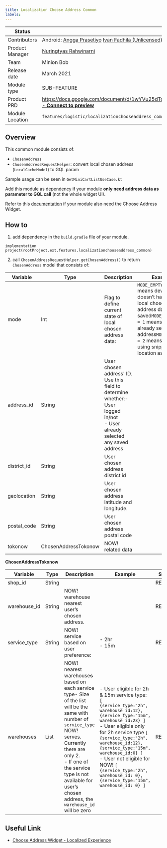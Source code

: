 ```yaml
---
title: Localization Choose Address Common
labels:
---
```



| **Status** | <!--start status:GREEN-->RELEASE<!--end status--> |
| --- | --- |
| Contributors | Android: [Angga Prasetiyo](https://tokopedia.atlassian.net/wiki/people/5c90710f9701df2d3a08e7c1?ref=confluence) [Ivan Fadhila (Unlicensed)](https://tokopedia.atlassian.net/wiki/people/5dd7516d58fc78100710fcea?ref=confluence) [Fakhira Devina](https://tokopedia.atlassian.net/wiki/people/61077e53b704b40068e80a8e?ref=confluence) [Felicia Widjaja](https://tokopedia.atlassian.net/wiki/people/5c90c19d196abe2e884c82ed?ref=confluence)Backend Engineer: [Joel Hutasoit](https://tokopedia.atlassian.net/wiki/people/5cabff78faab36165eb9d1e7?ref=confluence) |
| Product Manager | [Nuringtyas Rahwinarni](https://tokopedia.atlassian.net/wiki/people/5f58b98ed2c77e0075ac9865?ref=confluence) |
| Team | Minion Bob |
| Release date | March 2021 |
| Module type | <!--start status:BLUE-->SUB-FEATURE<!--end status--> |
| Product PRD | [https://docs.google.com/document/d/1wYVu25dTo8YsQ7s3ws8gq37T85KWPuE9siNjkLtVoGU/edit#heading=h.rq438b6zh7yv - **Connect to preview**](https://docs.google.com/document/d/1wYVu25dTo8YsQ7s3ws8gq37T85KWPuE9siNjkLtVoGU/edit#heading=h.rq438b6zh7yv) |
| Module Location | `features/logistic/localizationchooseaddress_common` |

<!--toc-->

## Overview

This common module consists of:

- `ChosenAddress`
- `ChosenAddressRequestHelper`: convert local chosen address (`LocalCacheModel`) to GQL param

Sample usage can be seen in `GetMiniCartListUseCase.kt`

Add this module as dependency if your module **only need address data as parameter to GQL call** (not the whole widget UI). 

Refer to this [documentation](/wiki/spaces/PA/pages/1157243000/Choose+Address+Widget+-+Localized+Experience) if your module also need the Choose Address Widget.

## How to

1. add dependency in the `build.gradle` file of your module.



```
implementation project(rootProject.ext.features.localizationchooseaddress_common)
```

2. call `ChosenAddressRequestHelper.getChosenAddress()` to return `ChosenAddress` model that consists of:



| **Variable** | **Type** | **Description** | **Example** | **Status** |
| --- | --- | --- | --- | --- |
| mode | Int | Flag to define current state of local chosen address data: | `MODE_EMPTY = 0` means device doesn’t have any local chosen address data saved`MODE_ADDRESS = 1` means user already selected address`MODE_SNIPPET = 2` means user is using snippet location as address |  |
| address\_id | String | User chosen address' ID. Use this field to determine whether:- User logged in/not<br/>- User already selected any saved address<br/> |   | <!--start status:GREEN-->RELEASE<!--end status--> |
| district\_id | String | User chosen address district id |  |  |
| geolocation | String | User chosen address latitude and longitude.  |   | <!--start status:GREEN-->RELEASE<!--end status--> |
| postal\_code | String | User chosen address postal code |   | <!--start status:GREEN-->RELEASE<!--end status--> |
| tokonow | ChosenAddressTokonow | NOW! related data |  | <!--start status:GREEN-->RELEASE<!--end status--> |

**ChosenAddressTokonow**



| **Variable** | **Type** | **Description** | **Example** | **Status** |
| --- | --- | --- | --- | --- |
| shop\_id | String |   |   | <!--start status:GREEN-->RELEASE<!--end status--> |
| warehouse\_id | String | NOW! warehouse nearest user’s chosen address. |   | <!--start status:GREEN-->RELEASE<!--end status--> |
| service\_type | String | NOW! service based on user preference: | - 2hr<br/>- 15m<br/> | <!--start status:GREEN-->RELEASE<!--end status--> |
| warehouses | List<LocalWarehouseModel> | NOW! nearest warehouse**s** based on each service type- Size of the list will be the same with number of `service_type` NOW! serves. Currently there are only 2.<br/>- If one of the service type is not available for user’s chosen address, the `warehouse_id` will be zero<br/> | - User eligible for 2h & 15m service type: `[ {service_type:"2h", warehouse_id:12},{service_type:"15m", warehouse_id:23} ]`<br/>- User eligible only for 2h service type `[ {service_type:"2h", warehouse_id:12},{service_type:"15m", warehouse_id:0} ]`<br/>- User not eligible for NOW! `[ {service_type:"2h", warehouse_id: 0},{service_type:"15m", warehouse_id: 0} ]`<br/> | <!--start status:GREEN-->RELEASE<!--end status--> |

## Useful Link

- [Choose Address Widget - Localized Experience](/wiki/spaces/PA/pages/1157243000/Choose+Address+Widget+-+Localized+Experience)
